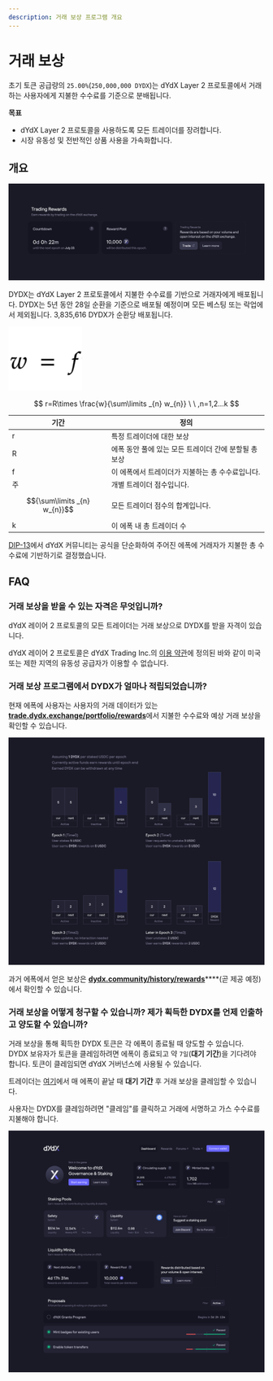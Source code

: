 ```yaml
---
description: 거래 보상 프로그램 개요
---
```


# 거래 보상

초기 토큰 공급량의 `25.00%`(`250,000,000 DYDX`)는 dYdX Layer 2 프로토콜에서 거래하는 사용자에게 지불한 수수료를 기준으로 분배됩니다.

**목표**

* dYdX Layer 2 프로토콜을 사용하도록 모든 트레이더를 장려합니다.
* 시장 유동성 및 전반적인 상품 사용을 가속화합니다.

## **개요**

![dYdX Layer 2 프로토콜 거래로 보상 획득하기](<../.gitbook/assets/image (14) (2) (1).png>)

DYDX는 dYdX Layer 2 프로토콜에서 지불한 수수료를 기반으로 거래자에게 배포됩니다. DYDX는 5년 동안 28일 순환을 기준으로 배포될 예정이며 모든 베스팅 또는 락업에서 제외됩니다. 3,835,616 DYDX가 순환당 배포됩니다.

![](<../.gitbook/assets/Screenshot 2022-08-12 at 17.50.17.png>)

$$ r=R\times \frac{w}{\sum\limits _{n} w_{n}} \ \ ,n=1,2...k $$

| 기간 | 정의 |
| ---------------------------- | ----------------------------------------------------------------------- |
| r | 특정 트레이더에 대한 보상 |
| R | 에폭 동안 풀에 있는 모든 트레이더 간에 분할될 총 보상 |
| f | 이 에폭에서 트레이더가 지불하는 총 수수료입니다. |
| 주 | 개별 트레이더 점수입니다. |
| $${\sum\limits _{n} w_{n}}$$ | 모든 트레이더 점수의 합계입니다. |
| k | 이 에폭 내 총 트레이더 수 |

[DIP-13](https://github.com/dydxfoundation/dip/blob/master/content/dips/DIP-13.md)에서 dYdX 커뮤니티는 공식을 단순화하여 주어진 에폭에 거래자가 지불한 총 수수료에 기반하기로 결정했습니다.

## FAQ

### 거래 보상을 받을 수 있는 자격은 무엇입니까?

dYdX 레이어 2 프로토콜의 모든 트레이더는 거래 보상으로 DYDX를 받을 자격이 있습니다.

dYdX 레이어 2 프로토콜은 dYdX Trading Inc.의 [이용 약관](https://dydx.exchange/terms)에 정의된 바와 같이 미국 또는 제한 지역의 유동성 공급자가 이용할 수 없습니다.

### 거래 보상 프로그램에서 DYDX가 얼마나 적립되었습니까?

현재 에폭에 사용자는 사용자의 거래 데이터가 있는 [**trade.dydx.exchange/portfolio/rewards**](https://trade.dydx.exchange/portfolio/rewards)에서 지불한 수수료와 예상 거래 보상을 확인할 수 있습니다.

![현재 에폭에 대한 보상 정보](<../.gitbook/assets/image (18).png>)

과거 에폭에서 얻은 보상은 [**dydx.community/history/rewards**](https://dydx.community/history/rewards)\*\*\*\*(곧 제공 예정)에서 확인할 수 있습니다.

### 거래 보상을 어떻게 청구할 수 있습니까? 제가 획득한 DYDX를 언제 인출하고 양도할 수 있습니까?

거래 보상을 통해 획득한 DYDX 토큰은 각 에폭이 종료될 때 양도할 수 있습니다. DYDX 보유자가 토큰을 클레임하려면 에폭이 종료되고 약 `7일`(**대기 기간**)을 기다려야 합니다. 토큰이 클레임되면 dYdX 거버넌스에 사용될 수 있습니다.

트레이더는 [여기](https://dydx.community/dashboard)에서 매 에폭이 끝날 때 **대기 기간** 후 거래 보상을 클레임할 수 있습니다.

사용자는 DYDX를 클레임하려면 "클레임"를 클릭하고 거래에 서명하고 가스 수수료를 지불해야 합니다.

![보상 포트폴리오 개요](<../.gitbook/assets/image (20).png>)

